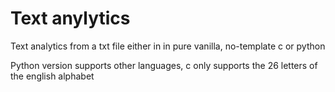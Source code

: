 # Text anylytics
Text analytics from a txt file either in in pure vanilla, no-template c or python

Python version supports other languages, c only supports the 26 letters of the english alphabet
